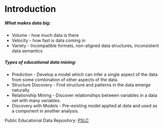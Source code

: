 # Introduction

##### What makes data big:
* Volume - how much data is there
* Velocity - how fast is data coming in
* Variety - Incompatible formats, non-aligned data structures, inconsistent data semantics

##### Types of educational data mining:
* Prediction - Develop a model which can infer a single aspect of the data from some combination of other aspects of the data. 
* Structure Discovery - Find structure and patterns in the data emerge naturally
* Relationship Mining - Discover relationships between variables in a data set with many variables.
* Discovery with Models - Pre-existing model applied at data and used as a component in another analysis.

Public Educational Data Repository: [PSLC](https://pslcdatashop.web.cmu.edu/)
